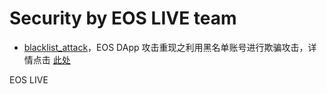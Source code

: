 # Security by EOS LIVE team

* [blacklist_attack](https://github.com/superoneio/security/tree/master/blacklist_attack)，EOS DApp 攻击重现之利用黑名单账号进行欺骗攻击，详情点击 [此处](https://eos.live/detail/19255)

EOS LIVE
